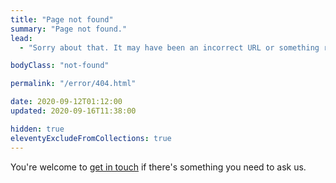 ```yaml
---
title: "Page not found"
summary: "Page not found."
lead:
  - "Sorry about that. It may have been an incorrect URL or something removed, renamed or just missing!"

bodyClass: "not-found"

permalink: "/error/404.html"

date: 2020-09-12T01:12:00
updated: 2020-09-16T11:38:00

hidden: true
eleventyExcludeFromCollections: true
---
```


You're welcome to [get in touch][1] if there's something you need to ask us.

[1]: /contact
